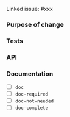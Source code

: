 <!--
* Thank you very much for contributing to Flink Agents.
* Please add the relevant components in the PR title. E.g., [api], [runtime], [java], [python], [hotfix], etc.
-->

<!-- Please link the PR to the relevant issue(s). Hotfix doesn't need this. -->
Linked issue: #xxx

### Purpose of change

<!-- What is the purpose of this change? -->

### Tests

<!-- How is this change verified? -->

### API

<!-- Does this change touches any public APIs? -->

### Documentation

- [ ] `doc` <!-- Your PR contains doc changes. -->
- [ ] `doc-required` <!-- Your PR changes impact docs and you will update later -->
- [ ] `doc-not-needed` <!-- Your PR changes do not impact docs -->
- [ ] `doc-complete` <!-- Docs have been already added -->
